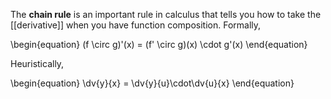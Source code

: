 The **chain rule** is an important rule in calculus that tells you how to take the [[derivative]] when you have function composition. Formally,

\begin{equation}
(f \circ g)\'(x) = (f' \circ g)(x) \cdot g'(x)
\end{equation}

Heuristically,

\begin{equation}
\dv{y}{x} = \dv{y}{u}\cdot\dv{u}{x}
\end{equation}